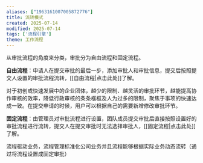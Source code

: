 ```yaml
---
aliases: ["1963161007005872776"]
title: 流转模式
created: 2025-07-14
modified: 2025-07-14
tags: ['流程引擎']
theme: 工作流程
---
```


从审批流程的角度来分类，审批分为自由流程和固定流程。

**自由流程**：申请人在提交审批的最后一步，添加审批人和审批信息，提交后按照提交人设置的审批流程流转，[[自由流程|点击此处]]了解。

对于初创或快速发展中的企业团体，越少的限制、越灵活的审批环节，越能提高协作审核的效率，降低行政审核的条条框框及人为过多的限制，聚焦于事项的快速达成一致。在提交申请的时候，用户可以根据自己的需要新增修改审批环节。

**固定流程**：由管理员对审批流程进行设置，团队成员提交审批后直接按照设置好的审批流程进行流转，提交人在提交审批时无法选择审批人，[[固定流程|点击此处]]了解。

流程驱动业务，流程管理标准化公司业务并且流程能够根据实际业务动态流转（通过将流程设置成固定审批）